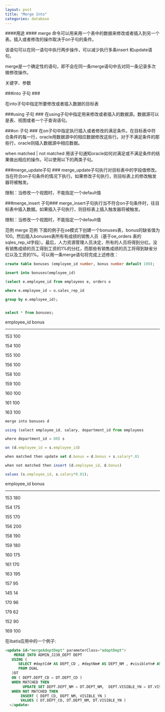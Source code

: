 ```yaml
---
layout: post
title: "Merge Into"
categories: database
---
```


####用途 ####
merge 命令可以用来用一个表中的数据来修改或者插入到另一个表。插入或者修改的操作取决于on子句的条件。 

该语句可以在同一语句中执行两步操作，可以减少执行多条insert 和update语句。 

merge是一个确定性的语句，即不会在同一条merge语句中去对同一条记录多次做修改操作。 


    
关键字、参数 

###into 子句 ###

在into子句中指定所要修改或者插入数据的目标表 

###using 子句 ###
在using子句中指定用来修改或者插入的数据源。数据源可以是表、视图或者一个子查询语句。 

###on 子句 ###
在on子句中指定执行插入或者修改的满足条件。在目标表中符合条件的每一行，oracle用数据源中的相应数据修改这些行。对于不满足条件的那些行，oracle则插入数据源中相应数据。 

when matched | not matched 
用该子句通知oracle如何对满足或不满足条件的结果做出相应的操作。可以使用以下的两类子句。 

###merge_update子句 ###
merge_update子句执行对目标表中的字段值修改。当在符合on子句条件的情况下执行。如果修改子句执行，则目标表上的修改触发器将被触发。 

限制：当修改一个视图时，不能指定一个default值 

###merge_insert 子句###
merge_insert子句执行当不符合on子句条件时，往目标表中插入数据。如果插入子句执行，则目标表上插入触发器将被触发。 

限制：当修改一个视图时，不能指定一个default值 

范例 
merge 范例 
下面的例子在oe模式下创建一个bonuses表，bonus的缺省值为100。然后插入bonuses表所有有成绩的销售人员（基于oe_orders 表的sqles_rep_id字段）。最后，人力资源管理人员决定，所有的人员将得到分红。没有销售成绩的员工得到工资的1%的分红，而那些有销售成绩的员工将得到缺省分红以及工资的1%。可以用一条merge语句将完成上述修改： 
```sql
create table bonuses (employee_id number, bonus number default 100); 

insert into bonuses(employee_id) 

(select e.employee_id from employees e, orders o 

where e.employee_id = o.sales_rep_id 

group by e.employee_id); 


select * from bonuses; 
```

employee_id bonus 

----------- ---------- 

153 100 

154 100 

155 100 

156 100 

158 100 

159 100 

160 100 

161 100 

163 100 

```javascript
merge into bonuses d 

using (select employee_id, salary, department_id from employees 

where department_id = 80) s 

on (d.employee_id = s.employee_id) 

when matched then update set d.bonus = d.bonus + s.salary*.01 

when not matched then insert (d.employee_id, d.bonus) 

values (s.employee_id, s.salary*0.01); 
```

employee_id bonus 

----------- ---------- 

153 180 

154 175 

155 170 

156 200 

158 190 

159 180 

160 175 

161 170 

163 195 

157 95 

145 14 

170 96 

179 62 

152 90 

169 100
 
在ibatis应用中的一个例子:
```sql
<update id="mergeAdoptDept" parameterClass="adoptDept">
    MERGE INTO ADMIN_J230_DEPT DEPT
   USING (    
      SELECT #deptCd# AS DEPT_CD , #deptNm# AS DEPT_NM , #visibleYn# AS VISIBLE_YN
      FROM DUAL
   )DT
   ON ( DEPT.DEPT_CD = DT.DEPT_CD )
   WHEN MATCHED THEN 
        UPDATE SET DEPT.DEPT_NM = DT.DEPT_NM,  DEPT.VISIBLE_YN = DT.VISIBLE_YN
   WHEN NOT MATCHED THEN      
       INSERT ( DEPT_CD, DEPT_NM, VISIBLE_YN )
       VALUES ( DT.DEPT_CD, DT.DEPT_NM, DT.VISIBLE_YN )
  </update>
```

